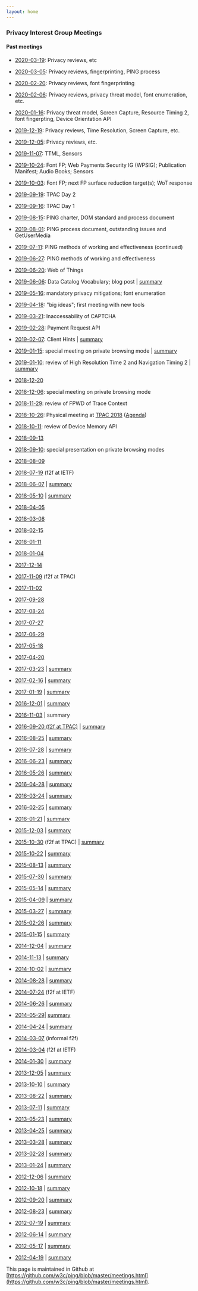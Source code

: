 ```yaml
---
layout: home
---
```


### Privacy Interest Group Meetings

#### Past meetings


*  [2020-03-19](summaries/PING-minutes-20200319): Privacy reviews, etc
*  [2020-03-05](summaries/PING-minutes-20200305): Privacy reviews, fingerprinting, PING process
*  [2020-02-20](summaries/PING-minutes-20200220): Privacy reviews, font fingerprinting
*  [2020-02-06](summaries/PING-minutes-20200206): Privacy reviews, privacy threat model, font enumeration, etc. 
*  [2020-01-16](summaries/PING-minutes-20200116): Privacy threat model, Screen Capture, Resource Timing 2, font fingerpting, Device Orientation API
*   [2019-12-19](summaries/PING-minutes-20191219): Privacy reviews, Time Resolution, Screen Capture, etc.
*   [2019-12-05](summaries/PING-minutes-20191205): Privacy reviews, etc.
*   [2019-11-07](summaries/PING-minutes-20191107): TTML, Sensors
*   [2019-10-24](summaries/PING-minutes-20191024): Font FP; Web Payments Security IG (WPSIG); Publication Manifest; Audio Books; Sensors
*   [2019-10-03](summaries/PING-minutes-20191003): Font FP; next FP surface reduction target(s); WoT response
*   [2019-09-19](summaries/PING-minutes-20190919): TPAC Day 2
*   [2019-09-16](summaries/PING-minutes-20190916): TPAC Day 1
*   [2019-08-15](summaries/PING-summary-20190815): PING charter, DOM standard and process document
*   [2019-08-01](summaries/PING-minutes-20190801): PING process document, outstanding issues and GetUserMedia
*   [2019-07-11](summaries/PING-minutes-20190711): PING methods of working and effectiveness (continued)
*   [2019-06-27](summaries/PING-minutes-20190627): PING methods of working and effectiveness
*   [2019-06-20](summaries/PING-minutes-20190620): Web of Things
*   [2019-06-06](summaries/PING-minutes-20190606): Data Catalog Vocabulary; blog post | [summary](https://lists.w3.org/Archives/Public/public-privacy/2019AprJun/0076.html)
*   [2019-05-16](summaries/PING-minutes-20190516): mandatory privacy mitigations; font enumeration
*   [2019-04-18](summaries/PING-minutes-20190418): "big ideas"; first meeting with new tools
*   [2019-03-21](https://www.w3.org/2019/03/21-privacy-minutes.html): Inaccessability of CAPTCHA
*   [2019-02-28](https://www.w3.org/2019/02/28-privacy-minutes.html): Payment Request API
*   [2019-02-07](https://www.w3.org/2019/02/07-privacy-minutes.html): Client Hints | [summary](https://lists.w3.org/Archives/Public/public-privacy/2019JanMar/0056.html)
*   [2019-01-15](https://www.w3.org/2019/01/15-privacy-minutes.html): special meeting on private browsing mode | [summary](https://lists.w3.org/Archives/Public/public-privacy/2019JanMar/0020.html)
*   [2019-01-10](https://www.w3.org/2019/01/10-privacy-minutes.html): review of High Resolution Time 2 and Navigation Timing 2 | [summary](https://lists.w3.org/Archives/Public/public-privacy/2019JanMar/0016.html)
*   [2018-12-20](https://www.w3.org/2018/12/20-privacy-minutes.html)
*   [2018-12-06](https://www.w3.org/2018/12/06-privacy-minutes.html): special meeting on private browsing mode
*   [2018-11-29](https://www.w3.org/2018/11/29-privacy-minutes.html): review of FPWD of Trace Context
*   [2018-10-26](https://www.w3.org/2018/10/26-privacy-minutes.html): Physical meeting at [TPAC 2018](https://www.w3.org/2018/10/TPAC) ([Agenda](https://docs.google.com/document/d/1aYGCfXkY5pOtyOFR8bWvrobYNSDhCxQ43SdfJ5OQFAs/edit))
*   [2018-10-11](https://www.w3.org/2018/10/11-privacy-minutes.html): review of Device Memory API
*   [2018-09-13](https://www.w3.org/2018/09/13-privacy-minutes.html)
*   [2018-09-10](https://www.w3.org/2018/09/10-privacy-minutes.html): special presentation on private browsing modes
*   [2018-08-09](https://www.w3.org/2018/08/09-privacy-minutes.html)
*   [2018-07-19](https://www.w3.org/2018/07/19-privacy-minutes.html) (f2f at IETF)
*   [2018-06-07](https://www.w3.org/2018/06/07-privacy-minutes.html) | [summary](summaries/PING-summary-20180607)
*   [2018-05-10](https://www.w3.org/2018/05/10-privacy-minutes.html) | [summary](summaries/PING-summary-20180510)
*   [2018-04-05](https://www.w3.org/2018/04/05-privacy-minutes.html)
*   [2018-03-08](https://www.w3.org/2018/03/08-privacy-minutes.html)
*   [2018-02-15](https://www.w3.org/2018/02/15-privacy-minutes.html)
*   [2018-01-11](https://www.w3.org/2018/01/11-privacy-minutes.html)
*   [2018-01-04](https://www.w3.org/2018/01/04-privacy-minutes.html)
*   [2017-12-14](https://www.w3.org/2017/12/14-privacy-minutes.html)
*   [2017-11-09](https://www.w3.org/2017/11/09-privacy-minutes.html) (f2f at TPAC)
*   [2017-11-02](https://www.w3.org/2017/11/02-privacy-minutes.html)
*   [2017-09-28](https://www.w3.org/2017/09/28-privacy-minutes.html)
*   [2017-08-24](https://www.w3.org/2017/08/24-privacy-minutes.html)
*   [2017-07-27](https://www.w3.org/2017/07/27-privacy-minutes.html)
*   [2017-06-29](https://www.w3.org/2017/06/29-privacy-minutes.html)
*   [2017-05-18](https://www.w3.org/2017/05/18-privacy-minutes.html)
*   [2017-04-20](https://www.w3.org/2017/04/20-privacy-minutes.html)
*   [2017-03-23](https://www.w3.org/2017/03/23-privacy-minutes.html) | [summary](https://lists.w3.org/Archives/Public/public-privacy/2017AprJun/0002.html)
*   [2017-02-16](https://www.w3.org/2017/02/16-privacy-minutes.html) | [summary](https://lists.w3.org/Archives/Public/public-privacy/2017JanMar/0029.html)
*   [2017-01-19](https://www.w3.org/2017/01/19-privacy-minutes.html) | [summary](https://lists.w3.org/Archives/Public/public-privacy/2017JanMar/0017.html)
*   [2016-12-01](https://www.w3.org/2016/12/01-privacy-minutes.html) | [summary](https://lists.w3.org/Archives/Public/public-privacy/2017JanMar/0002.html)
*   [2016-11-03](https://www.w3.org/2016/11/03-privacy-minutes.html) | summary
*   [2016-09-20 (f2f at TPAC)](https://www.w3.org/2016/09/20-privacy-minutes.html) | [summary](http://lists.w3.org/Archives/Public/public-privacy/2016OctDec/0018.html)
*   [2016-08-25](https://www.w3.org/2016/08/25-privacy-minutes.html) | [summary](https://lists.w3.org/Archives/Public/public-privacy/2016JulSep/0053.html)
*   [2016-07-28](http://www.w3.org/2016/07/28-privacy-minutes.html) | [summary](https://lists.w3.org/Archives/Public/public-privacy/2016JulSep/0034.html)
*   [2016-06-23](https://www.w3.org/2016/06/23-privacy-minutes.html) | [summary](https://lists.w3.org/Archives/Public/public-privacy/2016AprJun/0117.html)
*   [2016-05-26](https://www.w3.org/2016/05/26-privacy-minutes.html) | [summary](https://lists.w3.org/Archives/Public/public-privacy/2016AprJun/0114.html)
*   [2016-04-28](https://www.w3.org/2016/04/28-privacy-minutes.html) | [summary](https://lists.w3.org/Archives/Public/public-privacy/2016AprJun/0091.html)
*   [2016-03-24](https://www.w3.org/2016/03/24-privacy-minutes.html) | [summary](https://lists.w3.org/Archives/Public/public-privacy/2016AprJun/0005.html)
*   [2016-02-25](https://www.w3.org/2016/02/25-privacy-minutes.html) | [summary](https://lists.w3.org/Archives/Public/public-privacy/2016JanMar/0088.html)
*   [2016-01-21](http://www.w3.org/2016/01/21-privacy-minutes.html) | [summary](https://lists.w3.org/Archives/Public/public-privacy/2016JanMar/0052.html)
*   [2015-12-03](http://www.w3.org/2015/12/03-privacy-minutes.html) | [summary](https://lists.w3.org/Archives/Public/public-privacy/2015OctDec/0152.html)
*   [2015-10-30](http://www.w3.org/2015/10/29-privacy-minutes) (f2f at TPAC) | [summary](https://lists.w3.org/Archives/Public/public-privacy/2015OctDec/0146.html)
*   [2015-10-22](http://www.w3.org/2015/10/22-privacy-minutes) | [summary](https://lists.w3.org/Archives/Public/public-privacy/2015OctDec/0035.html)
*   [2015-08-13](http://www.w3.org/2015/08/13-privacy-minutes.html) | [summary](https://lists.w3.org/Archives/Public/public-privacy/2015JulSep/0132.html)
*   [2015-07-30](http://www.w3.org/2015/07/30-privacy-minutes.html) | [summary](https://lists.w3.org/Archives/Public/public-privacy/2015JulSep/0068.html)
*   [2015-05-14](http://www.w3.org/2015/05/14-privacy-minutes.html) | [summary](https://lists.w3.org/Archives/Public/public-privacy/2015AprJun/0049.html)
*   [2015-04-09](http://www.w3.org/2015/04/09-privacy-minutes.html) | [summary](https://lists.w3.org/Archives/Public/public-privacy/2015AprJun/0030.html)
*   [2015-03-27](http://www.w3.org/2015/03/27-privacy-minutes.html) | [summary](https://lists.w3.org/Archives/Public/public-privacy/2015AprJun/0009.html)

*   [2015-02-26](http://www.w3.org/2015/02/26-privacy-minutes.html) | [summary](https://lists.w3.org/Archives/Public/public-privacy/2014OctDec/0043.html)
*   [2015-01-15](http://www.w3.org/2015/01/15-privacy-minutes.html) | [summary](https://lists.w3.org/Archives/Public/public-privacy/2015JanMar/0093.html)
*   [2014-12-04](http://www.w3.org/2014/12/04-privacy-minutes.html) | [summary](https://lists.w3.org/Archives/Public/public-privacy/2014OctDec/0043.html)
*   [2014-11-13](http://www.w3.org/2014/11/13-privacy-minutes.html) | [summary](https://lists.w3.org/Archives/Public/public-privacy/2014OctDec/0032.html)
*   [2014-10-02](http://www.w3.org/2014/10/02-privacy-minutes.html) | [summary](https://lists.w3.org/Archives/Public/public-privacy/2014OctDec/0009.html)
*   [2014-08-28](http://www.w3.org/2014/08/28-privacy-minutes.html) | [summary](http://lists.w3.org/Archives/Public/public-privacy/2014JulSep/0041.html)
*   [2014-07-24](http://lists.w3.org/Archives/Public/public-privacy/2014JulSep/0023.html) (f2f at IETF)
*   [2014-06-26](http://www.w3.org/2014/06/26-privacy-minutes) | [summary](http://lists.w3.org/Archives/Public/public-privacy/2014JulSep/0000.html)
*   [2014-05-29](http://www.w3.org/2014/05/29-privacy-minutes)| [summary](https://lists.w3.org/Archives/Public/public-privacy/2014AprJun/0022.html)
*   [2014-04-24](http://www.w3.org/2014/04/24-privacy-minutes.html) | [summary](http://lists.w3.org/Archives/Public/public-privacy/2014AprJun/0008.html)
*   [2014-03-07](http://lists.w3.org/Archives/Public/public-privacy/2014JanMar/0036.html) (informal f2f)
*   [2014-03-04](http://lists.w3.org/Archives/Public/public-privacy/2014JanMar/0034.html) (f2f at IETF)
*   [2014-01-30](http://www.w3.org/2014/01/30-privacy-minutes.html) | [summary](http://lists.w3.org/Archives/Public/public-privacy/2014JanMar/0028.html)
*   [2013-12-05](http://www.w3.org/2013/12/05-privacy-minutes.html) | [summary](http://lists.w3.org/Archives/Public/public-privacy/2013OctDec/0036.html)
*   [2013-10-10](http://www.w3.org/2013/10/10-privacy-minutes.html) | [summary](http://lists.w3.org/Archives/Public/public-privacy/2013OctDec/0032.html)
*   [2013-08-22](http://www.w3.org/2013/08/22-privacy-minutes.html) | [summary](http://lists.w3.org/Archives/Public/public-privacy/2013JulSep/0066.html)
*   [2013-07-11](http://www.w3.org/2013/07/11-privacy-minutes.html) | [summary](http://lists.w3.org/Archives/Public/public-privacy/2013JulSep/0055.html)
*   [2013-05-23](http://www.w3.org/2013/05/23-privacy-minutes.html) | [summary](http://lists.w3.org/Archives/Public/public-privacy/2013AprJun/0047.html)
*   [2013-04-25](http://www.w3.org/2013/04/25-privacy-minutes.html) | [summary](http://lists.w3.org/Archives/Public/public-privacy/2013AprJun/0019.html)
*   [2013-03-28](http://www.w3.org/2013/03/28-privacy-minutes.html) | [summary](http://lists.w3.org/Archives/Public/public-privacy/2013AprJun/0001.html)
*   [2013-02-28](http://www.w3.org/2013/02/28-privacy-minutes.html) | [summary](http://lists.w3.org/Archives/Public/public-privacy/2013JanMar/0062.html)
*   [2013-01-24](http://www.w3.org/2013/01/24-privacy-minutes.html) | [summary](http://lists.w3.org/Archives/Public/public-privacy/2013JanMar/0051.html)
*   [2012-12-06](http://www.w3.org/2012/12/06-privacy-minutes.html) | [summary](http://lists.w3.org/Archives/Public/public-privacy/2012OctDec/0230.html)
*   [2012-10-18](http://www.w3.org/2012/10/18-privacy-minutes.html) | [summary](http://lists.w3.org/Archives/Public/public-privacy/2012OctDec/0203.html)
*   [2012-09-20](http://www.w3.org/2012/09/20-privacy-minutes.html) | [summary](http://lists.w3.org/Archives/Public/public-privacy/2012OctDec/0001.html)
*   [2012-08-23](http://www.w3.org/2012/08/23-privacy-minutes.html) | [summary](http://lists.w3.org/Archives/Public/public-privacy/2012JulSep/0053.html)
*   [2012-07-19](http://www.w3.org/2012/07/19-privacy-minutes.html) | [summary](http://lists.w3.org/Archives/Public/public-privacy/2012JulSep/0019.html)
*   [2012-06-14](http://www.w3.org/2012/06/14-privacy-minutes.html) | [summary](http://lists.w3.org/Archives/Public/public-privacy/2012JulSep/0004.html)
*   [2012-05-17](http://www.w3.org/2012/05/17-privacy-minutes.html) | [summary](http://lists.w3.org/Archives/Public/public-privacy/2012AprJun/0083.html)
*   [2012-04-19](http://www.w3.org/2012/04/19-privacy-minutes.html) | [summary](http://lists.w3.org/Archives/Public/public-privacy/2012AprJun/0065.html)

  
  
This page is maintained in Github at [https://github.com/w3c/ping/blob/master/meetings.html](https://github.com/w3c/ping/blob/master/meetings.html).
